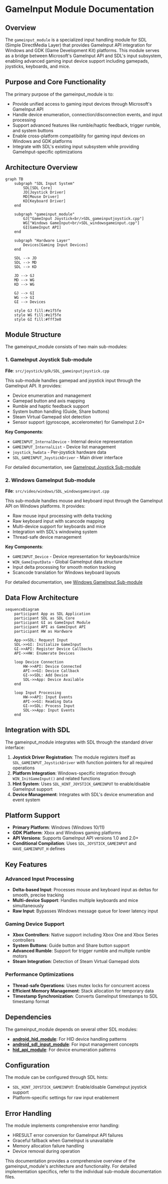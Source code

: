 # GameInput Module Documentation

## Overview

The `gameinput_module` is a specialized input handling module for SDL (Simple DirectMedia Layer) that provides GameInput API integration for Windows and GDK (Game Development Kit) platforms. This module serves as a bridge between Microsoft's GameInput API and SDL's input subsystem, enabling advanced gaming input device support including gamepads, joysticks, keyboards, and mice.

## Purpose and Core Functionality

The primary purpose of the gameinput_module is to:
- Provide unified access to gaming input devices through Microsoft's GameInput API
- Handle device enumeration, connection/disconnection events, and input processing
- Support advanced features like rumble/haptic feedback, trigger rumble, and system buttons
- Enable cross-platform compatibility for gaming input devices on Windows and GDK platforms
- Integrate with SDL's existing input subsystem while providing GameInput-specific optimizations

## Architecture Overview

```mermaid
graph TB
    subgraph "SDL Input System"
        SDL[SDL Core]
        JD[Joystick Driver]
        MD[Mouse Driver]
        KD[Keyboard Driver]
    end
    
    subgraph "gameinput_module"
        GJ["GameInput Joystick<br/>SDL_gameinputjoystick.cpp"]
        WG["Windows GameInput<br/>SDL_windowsgameinput.cpp"]
        GI[GameInput API]
    end
    
    subgraph "Hardware Layer"
        Devices[Gaming Input Devices]
    end
    
    SDL --> JD
    SDL --> MD
    SDL --> KD
    
    JD --> GJ
    MD --> WG
    KD --> WG
    
    GJ --> GI
    WG --> GI
    GI --> Devices
    
    style GJ fill:#e1f5fe
    style WG fill:#e1f5fe
    style GI fill:#fff3e0
```

## Module Structure

The gameinput_module consists of two main sub-modules:

### 1. GameInput Joystick Sub-module
**File**: `src/joystick/gdk/SDL_gameinputjoystick.cpp`

This sub-module handles gamepad and joystick input through the GameInput API. It provides:
- Device enumeration and management
- Gamepad button and axis mapping
- Rumble and haptic feedback support
- System button handling (Guide, Share buttons)
- Steam Virtual Gamepad slot detection
- Sensor support (gyroscope, accelerometer) for GameInput 2.0+

**Key Components**:
- `GAMEINPUT_InternalDevice` - Internal device representation
- `GAMEINPUT_InternalList` - Device list management
- `joystick_hwdata` - Per-joystick hardware data
- `SDL_GAMEINPUT_JoystickDriver` - Main driver interface

For detailed documentation, see [GameInput Joystick Sub-module](gameinput_joystick_sub_module.md)

### 2. Windows GameInput Sub-module
**File**: `src/video/windows/SDL_windowsgameinput.cpp`

This sub-module handles mouse and keyboard input through the GameInput API on Windows platforms. It provides:
- Raw mouse input processing with delta tracking
- Raw keyboard input with scancode mapping
- Multi-device support for keyboards and mice
- Integration with SDL's windowing system
- Thread-safe device management

**Key Components**:
- `GAMEINPUT_Device` - Device representation for keyboards/mice
- `WIN_GameInputData` - Global GameInput data structure
- Input delta processing for smooth motion tracking
- Scancode translation for Windows keyboard layouts

For detailed documentation, see [Windows GameInput Sub-module](windows_gameinput_sub_module.md)

## Data Flow Architecture

```mermaid
sequenceDiagram
    participant App as SDL Application
    participant SDL as SDL Core
    participant GI as GameInput Module
    participant API as GameInput API
    participant HW as Hardware
    
    App->>SDL: Request Input
    SDL->>GI: Initialize GameInput
    GI->>API: Register Device Callbacks
    API->>HW: Enumerate Devices
    
    loop Device Connection
        HW->>API: Device Connected
        API->>GI: Device Callback
        GI->>SDL: Add Device
        SDL->>App: Device Available
    end
    
    loop Input Processing
        HW->>API: Input Events
        API->>GI: Reading Data
        GI->>SDL: Process Input
        SDL->>App: Input Events
    end
```

## Integration with SDL

The gameinput_module integrates with SDL through the standard driver interface:

1. **Joystick Driver Registration**: The module registers itself as `SDL_GAMEINPUT_JoystickDriver` with function pointers for all required operations
2. **Platform Integration**: Windows-specific integration through `WIN_InitGameInput()` and related functions
3. **Hint System**: Uses `SDL_HINT_JOYSTICK_GAMEINPUT` to enable/disable GameInput support
4. **Device Management**: Integrates with SDL's device enumeration and event system

## Platform Support

- **Primary Platform**: Windows (Windows 10/11)
- **GDK Platform**: Xbox and Windows gaming platforms
- **API Versions**: Supports GameInput API versions 1.0 and 2.0+
- **Conditional Compilation**: Uses `SDL_JOYSTICK_GAMEINPUT` and `HAVE_GAMEINPUT_H` defines

## Key Features

### Advanced Input Processing
- **Delta-based Input**: Processes mouse and keyboard input as deltas for smooth, precise tracking
- **Multi-device Support**: Handles multiple keyboards and mice simultaneously
- **Raw Input**: Bypasses Windows message queue for lower latency input

### Gaming Device Support
- **Xbox Controllers**: Native support including Xbox One and Xbox Series controllers
- **System Buttons**: Guide button and Share button support
- **Advanced Rumble**: Support for trigger rumble and multiple rumble motors
- **Steam Integration**: Detection of Steam Virtual Gamepad slots

### Performance Optimizations
- **Thread-safe Operations**: Uses mutex locks for concurrent access
- **Efficient Memory Management**: Stack allocation for temporary data
- **Timestamp Synchronization**: Converts GameInput timestamps to SDL timestamp format

## Dependencies

The gameinput_module depends on several other SDL modules:

- **[android_hid_module](android_hid_module.md)**: For HID device handling patterns
- **[android_sdl_input_module](android_sdl_input_module.md)**: For input management concepts
- **[hid_api_module](hid_api_module.md)**: For device enumeration patterns

## Configuration

The module can be configured through SDL hints:
- `SDL_HINT_JOYSTICK_GAMEINPUT`: Enable/disable GameInput joystick support
- Platform-specific settings for raw input enablement

## Error Handling

The module implements comprehensive error handling:
- HRESULT error conversion for GameInput API failures
- Graceful fallback when GameInput is unavailable
- Memory allocation failure handling
- Device removal during operation

This documentation provides a comprehensive overview of the gameinput_module's architecture and functionality. For detailed implementation specifics, refer to the individual sub-module documentation files.
